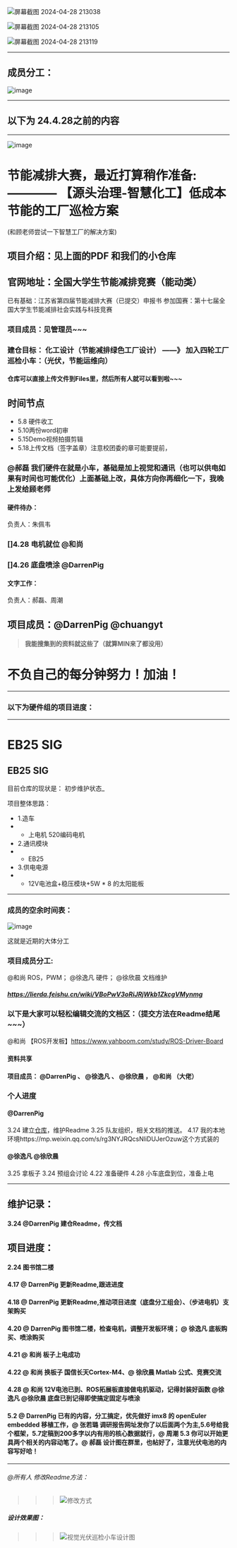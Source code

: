 
![屏幕截图 2024-04-28 213038](https://github.com/Darrenpig/new_energy_coder_club/assets/121377489/605cff17-8048-409c-bafc-a0d6350f4196)

![屏幕截图 2024-04-28 213105](https://github.com/Darrenpig/new_energy_coder_club/assets/121377489/a032d240-8cda-4da2-853e-0deaf01fc275)

![屏幕截图 2024-04-28 213119](https://github.com/Darrenpig/new_energy_coder_club/assets/121377489/2ceb57b3-3175-406e-8b28-1289d8235a7c)


---
## 成员分工：
![image](https://github.com/Darrenpig/new_energy_coder_club/assets/121377489/d95f33f4-3b26-4cf4-a5b3-404deb9e21b9)
















---

## 以下为 24.4.28之前的内容
---
![image](https://github.com/Darrenpig/new_energy_coder_club/assets/121377489/ecd2a89c-face-451a-95ea-eb4952b8e508)


# 节能减排大赛，最近打算稍作准备:———— 【源头治理-智慧化工】低成本 节能的工厂巡检方案
(和顾老师尝试一下智慧工厂的解决方案)

## 项目介绍：见上面的PDF 和我们的小仓库

官网地址：全国大学生节能减排竞赛（能动类）
---
已有基础：江苏省第四届节能减排大赛（已提交）申报书
参加国赛：第十七届全国大学生节能减排社会实践与科技竞赛

### 项目成员：见管理员~~~

### 建仓目标： 化工设计（节能减排绿色工厂设计） ——》 加入四轮工厂巡检小车：（光伏，节能运维向）

#### 仓库可以直接上传文件到Files里，然后所有人就可以看到啦~~~

## 时间节点
- 5.8 硬件收工
- 5.10两份word初审
- 5.15Demo视频拍摄剪辑
- 5.18上传文档（签字盖章）注意校团委的章可能要提前，

### @郝磊 我们硬件在就是小车，基础是加上视觉和通讯（也可以供电如果有时间也可能优化）上面基础上改，具体方向你再细化一下，我晚上发给顾老师

#### 硬件待办：
负责人：朱佩韦
### []4.28 电机就位 @和尚
### []4.26 底盘喷涂 @DarrenPig 

#### 文字工作：
负责人：郝磊、周潮


## 项目成员：@DarrenPig @chuangyt

> #### 我能搜集到的资料就这些了（就算MIN来了都没用）

# 不负自己的每分钟努力！加油！
--- 
### 以下为硬件组的项目进度：
---

# EB25 SIG
EB25 SIG
---
目前仓库的现状是：
初步维护状态_

项目整体思路：
- 1.造车
- - 上电机 520编码电机
- 2.通讯模块
- - EB25
- 3.供电电源
- - 12V电池盒+稳压模块+5W * 8 的太阳能板

---
### 成员的空余时间表：

![image](https://github.com/Darrenpig/openEuler_Tutorial/assets/121377489/62ed178a-f259-4b1c-b8f7-0bbb3c05b174)


这就是近期的大体分工

### 项目成员分工:
 @和尚 ROS，PWM； @徐逸凡 硬件； @徐欣晨 文档维护


##### https://lierda.feishu.cn/wiki/VBoPwV3oRiJRjWkb1ZkcgVMynmg

### 以下是大家可以轻松编辑交流的文档区：（提交方法在Readme结尾~~~）

 @和尚 【ROS开发板】https://www.yahboom.com/study/ROS-Driver-Board

#### 资料共享


#### 项目成员： @DarrenPig 、 @徐逸凡 、 @徐欣晨 ， @和尚 （大佬）

### 个人进度

####  @DarrenPig 
3.24 建立[仓库](https://gitee.com/darrenpig/openeuler-nearlink)，维护Readme
3.25 队友组织，相关文档的推送。
4.17 我的本地环境https://mp.weixin.qq.com/s/rg3NYJRQcsNliDUJerOzuw这个方式装的


####  @徐逸凡 @徐欣晨 
3.25 拿板子 
3.24 预组会讨论
4.22 准备硬件
4.28 小车底盘到位，准备上电

---
## 维护记录：
#### 3.24 @DarrenPig 建仓Readme，传文档
## 项目进度：
#### 2.24 图书馆二楼
#### 4.17 @ DarrenPig 更新Readme,跟进进度
#### 4.18 @ DarrenPig 更新Readme,推动项目进度（底盘分工组会）、（步进电机）支架购买
#### 4.20 @ DarrenPig 图书馆二楼，检查电机，调整开发板环境； @ 徐逸凡 底板购买、喷涂购买
#### 4.21 @ 和尚 板子上电成功
#### 4.22 @ 和尚 换板子 国信长天Cortex-M4、@ 徐欣晨 Matlab 公式、竞赛交流
#### 4.28 @ 和尚 12V电池已到、ROS拓展板直接做电机驱动，记得封装好函数  @徐逸凡 @徐欣晨 底盘已到记得即使搞定固定与喷涂
#### 5.2  @ DarrenPig 已有的内容，分工搞定，优先做好 imx8 的 openEuler embedded 移植工作，@ 张若璐 调研报告网址发你了以后面两个为主,5.6号给我个框架，5.7定稿到200多字以内有用的核心数据就行，@ 周潮 5.3 你可以开始更具两个相关的内容动笔了。@ 郝磊 设计图在群里，也帖好了，注意光伏电池的内容写好哈！
---
###### @所有人 修改Readme方法：
>>> ![修改方式](image/%E7%99%BE%E5%BA%A6%E7%BD%91%E7%9B%98%E5%8A%A0%E9%80%9F.gif)
##### 设计效果图：
>>> ![视觉光伏巡检小车设计图](https://github.com/Darrenpig/new_energy_coder_club/assets/121377489/2cbceb48-069a-4b0c-bf33-f78f11b897b0)
